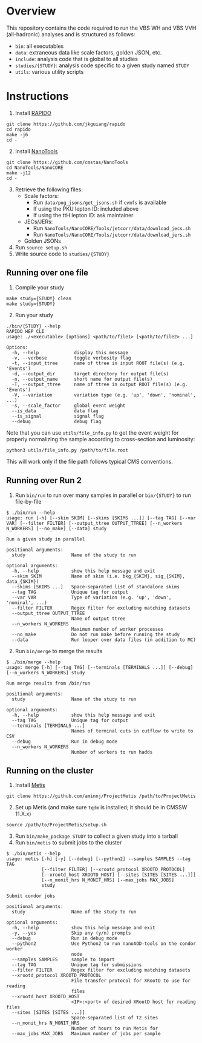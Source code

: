 # Overview
This repository contains the code required to run the VBS WH and VBS VVH (all-hadronic) analyses and is structured as follows:
- `bin`: all executables
- `data`: extraneous data like scale factors, golden JSON, etc.
- `include`: analysis code that is global to all studies
- `studies/{STUDY}`: analysis code specific to a given study named `STUDY`
- `utils`: various utility scripts

# Instructions
1. Install [RAPIDO](https://github.com/jkguiang/rapido)
```
git clone https://github.com/jkguiang/rapido
cd rapido
make -j6
cd -
````
2. Install [NanoTools](https://github.com/cmstas/NanoTools)
```
git clone https://github.com/cmstas/NanoTools
cd NanoTools/NanoCORE
make -j12
cd -
````
3. Retrieve the following files:
    - Scale factors:
        - Run `data/pog_jsons/get_jsons.sh` if `cvmfs` is available
        - If using the PKU lepton ID: included above
        - If using the ttH lepton ID: ask maintainer
    - JECs/JERs:
        - Run `NanoTools/NanoCORE/Tools/jetcorr/data/download_jecs.sh`
        - Run `NanoTools/NanoCORE/Tools/jetcorr/data/download_jers.sh`
    - Golden JSONs
4. Run `source setup.sh`
5. Write source code to `studies/{STUDY}`

## Running over one file
1. Compile your study
```
make study={STUDY} clean
make study={STUDY}
```
2. Run your study
```
./bin/{STUDY} --help
RAPIDO HEP CLI
usage: ./<executable> [options] <path/to/file1> [<path/to/file2> ...]

Options:
  -h, --help             display this message
  -v, --verbose          toggle verbosity flag
  -t, --input_ttree      name of ttree in input ROOT file(s) (e.g. 'Events')
  -d, --output_dir       target directory for output file(s)
  -n, --output_name      short name for output file(s)
  -T, --output_ttree     name of ttree in output ROOT file(s) (e.g. 'Events')
  -V, --variation        variation type (e.g. 'up', 'down', 'nominal', ...)
  -s, --scale_factor     global event weight
  --is_data              data flag
  --is_signal            signal flag
  --debug                debug flag
```

Note that you can use `utils/file_info.py` to get the event weight for properly normalizing
the sample according to cross-section and luminosity:
```
python3 utils/file_info.py /path/to/file.root
```
This will work only if the file path follows typical CMS conventions.

## Running over Run 2
1. Run `bin/run` to run over many samples in parallel or `bin/{STUDY}` to run file-by-file
```
$ ./bin/run --help
usage: run [-h] [--skim SKIM] [--skims [SKIMS ...]] [--tag TAG] [--var VAR] [--filter FILTER] [--output_ttree OUTPUT_TTREE] [--n_workers N_WORKERS] [--no_make] [--data] study

Run a given study in parallel

positional arguments:
  study                 Name of the study to run

optional arguments:
  -h, --help            show this help message and exit
  --skim SKIM           Name of skim (i.e. bkg_{SKIM}, sig_{SKIM}, data_{SKIM})
  --skims [SKIMS ...]   Space-separated list of standalone skims
  --tag TAG             Unique tag for output
  --var VAR             Type of variation (e.g. 'up', 'down', 'nominal', ...)
  --filter FILTER       Regex filter for excluding matching datasets
  --output_ttree OUTPUT_TTREE
                        Name of output ttree
  --n_workers N_WORKERS
                        Maximum number of worker processes
  --no_make             Do not run make before running the study
  --data                Run looper over data files (in addition to MC)
```
2. Run `bin/merge` to merge the results
```
$ ./bin/merge --help
usage: merge [-h] [--tag TAG] [--terminals [TERMINALS ...]] [--debug] [--n_workers N_WORKERS] study

Run merge results from /bin/run

positional arguments:
  study                 Name of the study to run

optional arguments:
  -h, --help            show this help message and exit
  --tag TAG             Unique tag for output
  --terminals [TERMINALS ...]
                        Names of terminal cuts in cutflow to write to CSV
  --debug               Run in debug mode
  --n_workers N_WORKERS
                        Number of workers to run hadds
```

## Running on the cluster
1. Install [Metis](https://github.com/aminnj/ProjectMetis)
```
git clone https://github.com/aminnj/ProjectMetis /path/to/ProjectMetis
```
2. Set up Metis (and make sure `tqdm` is installed; it should be in CMSSW 11.X.x)
```
source /path/to/ProjectMetis/setup.sh
```
3. Run `bin/make_package STUDY` to collect a given study into a tarball
4. Run `bin/metis` to submit jobs to the cluster
```
$ ./bin/metis --help
usage: metis [-h] [-y] [--debug] [--python2] --samples SAMPLES --tag TAG
             [--filter FILTER] [--xrootd_protocol XROOTD_PROTOCOL]
             [--xrootd_host XROOTD_HOST] [--sites [SITES [SITES ...]]]
             [--n_monit_hrs N_MONIT_HRS] [--max_jobs MAX_JOBS]
             study

Submit condor jobs

positional arguments:
  study                 Name of the study to run

optional arguments:
  -h, --help            show this help message and exit
  -y, --yes             Skip any (y/n) prompts
  --debug               Run in debug mode
  --python2             Use Python2 to run nanoAOD-tools on the condor worker
                        node
  --samples SAMPLES     sample to import
  --tag TAG             Unique tag for submissions
  --filter FILTER       Regex filter for excluding matching datasets
  --xrootd_protocol XROOTD_PROTOCOL
                        File transfer protocol for XRootD to use for reading
                        files
  --xrootd_host XROOTD_HOST
                        <IP>:<port> of desired XRootD host for reading files
  --sites [SITES [SITES ...]]
                        Space-separated list of T2 sites
  --n_monit_hrs N_MONIT_HRS
                        Number of hours to run Metis for
  --max_jobs MAX_JOBS   Maximum number of jobs per sample
```
